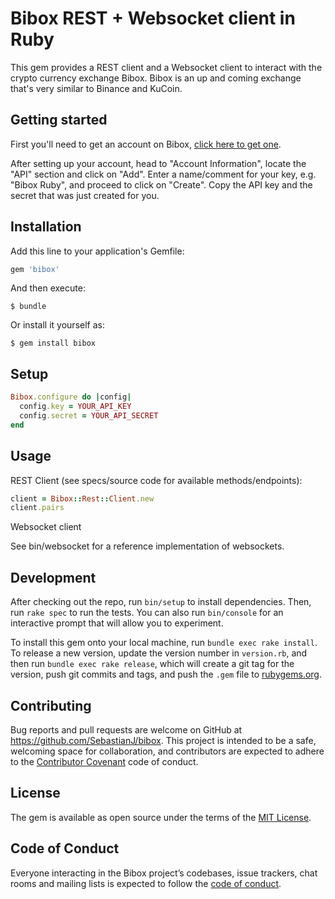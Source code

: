 # Bibox REST + Websocket client in Ruby

This gem provides a REST client and a Websocket client to interact with the crypto currency exchange Bibox. Bibox is an up and coming exchange that's very similar to Binance and KuCoin.

## Getting started

First you'll need to get an account on Bibox, [click here to get one](https://www.bibox.com/login/register?id=11154920&lang=en).

After setting up your account, head to "Account Information", locate the "API" section and click on "Add".
Enter a name/comment for your key, e.g. "Bibox Ruby", and proceed to click on "Create".
Copy the API key and the secret that was just created for you.

## Installation

Add this line to your application's Gemfile:

```ruby
gem 'bibox'
```

And then execute:

    $ bundle

Or install it yourself as:

    $ gem install bibox

## Setup

```ruby
Bibox.configure do |config|
  config.key = YOUR_API_KEY
  config.secret = YOUR_API_SECRET
end
```

## Usage

REST Client (see specs/source code for available methods/endpoints):

```ruby
client = Bibox::Rest::Client.new
client.pairs
```

Websocket client

See bin/websocket for a reference implementation of websockets.

## Development

After checking out the repo, run `bin/setup` to install dependencies. Then, run `rake spec` to run the tests. You can also run `bin/console` for an interactive prompt that will allow you to experiment.

To install this gem onto your local machine, run `bundle exec rake install`. To release a new version, update the version number in `version.rb`, and then run `bundle exec rake release`, which will create a git tag for the version, push git commits and tags, and push the `.gem` file to [rubygems.org](https://rubygems.org).

## Contributing

Bug reports and pull requests are welcome on GitHub at https://github.com/SebastianJ/bibox. This project is intended to be a safe, welcoming space for collaboration, and contributors are expected to adhere to the [Contributor Covenant](http://contributor-covenant.org) code of conduct.

## License

The gem is available as open source under the terms of the [MIT License](https://opensource.org/licenses/MIT).

## Code of Conduct

Everyone interacting in the Bibox project’s codebases, issue trackers, chat rooms and mailing lists is expected to follow the [code of conduct](https://github.com/SebastianJ/bibox/blob/master/CODE_OF_CONDUCT.md).
